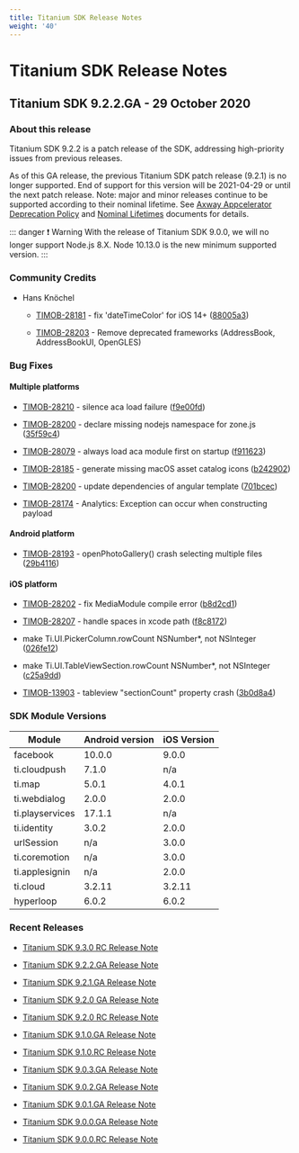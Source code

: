 ```yaml
---
title: Titanium SDK Release Notes
weight: '40'
---
```


# Titanium SDK Release Notes

## Titanium SDK 9.2.2.GA - 29 October 2020

### About this release

Titanium SDK 9.2.2 is a patch release of the SDK, addressing high-priority issues from previous releases.

As of this GA release, the previous Titanium SDK patch release (9.2.1) is no longer supported. End of support for this version will be 2021-04-29 or until the next patch release. Note: major and minor releases continue to be supported according to their nominal lifetime. See [Axway Appcelerator Deprecation Policy](https://docs.axway.com/bundle/AMPLIFY_Appcelerator_Services_Overview_allOS_en/page/axway_appcelerator_deprecation_policy.html) and [Nominal Lifetimes](https://docs.axway.com/bundle/AMPLIFY_Appcelerator_Services_Overview_allOS_en/page/axway_appcelerator_product_lifecycle.html#AxwayAppceleratorProductLifecycle-NominalLifetimes) documents for details.

::: danger ❗️ Warning
With the release of Titanium SDK 9.0.0, we will no longer support Node.js 8.X. Node 10.13.0 is the new minimum supported version.
:::

### Community Credits

* Hans Knöchel

    * [TIMOB-28181](https://jira.appcelerator.org/browse/TIMOB-28181) - fix 'dateTimeColor' for iOS 14+ ([88005a3](https://github.com/appcelerator/titanium_mobile/commit/88005a3ae86b2f1904b528eaa3e16eb7e4fdaa3c))

    * [TIMOB-28203](https://jira.appcelerator.org/browse/TIMOB-28203) \- Remove deprecated frameworks (AddressBook, AddressBookUI, OpenGLES)

### Bug Fixes

#### Multiple platforms

* [TIMOB-28210](https://jira.appcelerator.org/browse/TIMOB-28210) - silence aca load failure ([f9e00fd](https://github.com/appcelerator/titanium_mobile/commit/f9e00fdfb58779adafaf2a3042029010ab9f39ff))

* [TIMOB-28200](https://jira.appcelerator.org/browse/TIMOB-28200) - declare missing nodejs namespace for zone.js ([35f59c4](https://github.com/appcelerator/titanium_mobile/commit/35f59c433108c201a4a633d34d25af45a1fd4248))

* [TIMOB-28079](https://jira.appcelerator.org/browse/TIMOB-28079) - always load aca module first on startup ([f911623](https://github.com/appcelerator/titanium_mobile/commit/f911623670c39028c039891c1217be1a675319a7))

* [TIMOB-28185](https://jira.appcelerator.org/browse/TIMOB-28185) - generate missing macOS asset catalog icons ([b242902](https://github.com/appcelerator/titanium_mobile/commit/b242902a9009f77a1ec227bd5c609a945ef6cc00))

* [TIMOB-28200](https://jira.appcelerator.org/browse/TIMOB-28200) - update dependencies of angular template ([701bcec](https://github.com/appcelerator/titanium_mobile/commit/701bcec93f73a1de843ae4518659e2b30cdef933))

* [TIMOB-28174](https://jira.appcelerator.org/browse/TIMOB-28174) \- Analytics: Exception can occur when constructing payload

#### Android platform

* [TIMOB-28193](https://jira.appcelerator.org/browse/TIMOB-28193) - openPhotoGallery() crash selecting multiple files ([29b4116](https://github.com/appcelerator/titanium_mobile/commit/29b41167184ce7a7f9b6bfc102e203a9d0cf000b))

#### iOS platform

* [TIMOB-28202](https://jira.appcelerator.org/browse/TIMOB-28202) - fix MediaModule compile error ([b8d2cd1](https://github.com/appcelerator/titanium_mobile/commit/b8d2cd1d414abb27f0a29c913e476f7d2f028029))

* [TIMOB-28207](https://jira.appcelerator.org/browse/TIMOB-28207) - handle spaces in xcode path ([f8c8172](https://github.com/appcelerator/titanium_mobile/commit/f8c8172f372948aed3397bc1d7ca31b5cf0b49e0))

* make Ti.UI.PickerColumn.rowCount NSNumber\*, not NSInteger ([026fe12](https://github.com/appcelerator/titanium_mobile/commit/026fe120fb6829059fadbb6447964cfb81af76f1))

* make Ti.UI.TableViewSection.rowCount NSNumber\*, not NSInteger ([c25a9dd](https://github.com/appcelerator/titanium_mobile/commit/c25a9dd951dbf277dfeb73889e1300edbcc7cd05))

* [TIMOB-13903](https://jira.appcelerator.org/browse/TIMOB-13903) - tableview "sectionCount" property crash ([3b0d8a4](https://github.com/appcelerator/titanium_mobile/commit/3b0d8a4f27bbfe01cfc042e14e83781f30f92c35))

### SDK Module Versions

| Module | Android version | iOS Version |
| --- | --- | --- |
| facebook | 10.0.0 | 9.0.0 |
| ti.cloudpush | 7.1.0 | n/a |
| ti.map | 5.0.1 | 4.0.1 |
| ti.webdialog | 2.0.0 | 2.0.0 |
| ti.playservices | 17.1.1 | n/a |
| ti.identity | 3.0.2 | 2.0.0 |
| urlSession | n/a | 3.0.0 |
| ti.coremotion | n/a | 3.0.0 |
| ti.applesignin | n/a | 2.0.0 |
| ti.cloud | 3.2.11 | 3.2.11 |
| hyperloop | 6.0.2 | 6.0.2 |

### Recent Releases

* [Titanium SDK 9.3.0 RC Release Note](/guide/Titanium_SDK/Titanium_SDK_Release_Notes/Titanium_SDK_Release_Notes_9.x/Titanium_SDK_9.3.0_RC_Release_Note/)

* [Titanium SDK 9.2.2.GA Release Note](/guide/Titanium_SDK/Titanium_SDK_Release_Notes/Titanium_SDK_Release_Notes_9.x/Titanium_SDK_9.2.2.GA_Release_Note/)

* [Titanium SDK 9.2.1.GA Release Note](/guide/Titanium_SDK/Titanium_SDK_Release_Notes/Titanium_SDK_Release_Notes_9.x/Titanium_SDK_9.2.1.GA_Release_Note/)

* [Titanium SDK 9.2.0 GA Release Note](/guide/Titanium_SDK/Titanium_SDK_Release_Notes/Titanium_SDK_Release_Notes_9.x/Titanium_SDK_9.2.0_GA_Release_Note/)

* [Titanium SDK 9.2.0 RC Release Note](/guide/Titanium_SDK/Titanium_SDK_Release_Notes/Titanium_SDK_Release_Notes_9.x/Titanium_SDK_9.2.0_RC_Release_Note/)

* [Titanium SDK 9.1.0.GA Release Note](/guide/Titanium_SDK/Titanium_SDK_Release_Notes/Titanium_SDK_Release_Notes_9.x/Titanium_SDK_9.1.0.GA_Release_Note/)

* [Titanium SDK 9.1.0.RC Release Note](/guide/Titanium_SDK/Titanium_SDK_Release_Notes/Titanium_SDK_Release_Notes_9.x/Titanium_SDK_9.1.0.RC_Release_Note/)

* [Titanium SDK 9.0.3.GA Release Note](/guide/Titanium_SDK/Titanium_SDK_Release_Notes/Titanium_SDK_Release_Notes_9.x/Titanium_SDK_9.0.3.GA_Release_Note/)

* [Titanium SDK 9.0.2.GA Release Note](/guide/Titanium_SDK/Titanium_SDK_Release_Notes/Titanium_SDK_Release_Notes_9.x/Titanium_SDK_9.0.2.GA_Release_Note/)

* [Titanium SDK 9.0.1.GA Release Note](/guide/Titanium_SDK/Titanium_SDK_Release_Notes/Titanium_SDK_Release_Notes_9.x/Titanium_SDK_9.0.1.GA_Release_Note/)

* [Titanium SDK 9.0.0.GA Release Note](/guide/Titanium_SDK/Titanium_SDK_Release_Notes/Titanium_SDK_Release_Notes_9.x/Titanium_SDK_9.0.0.GA_Release_Note/)

* [Titanium SDK 9.0.0.RC Release Note](/guide/Titanium_SDK/Titanium_SDK_Release_Notes/Titanium_SDK_Release_Notes_9.x/Titanium_SDK_9.0.0.RC_Release_Note/)
